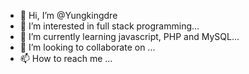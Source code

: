 - 👋 Hi, I’m @Yungkingdre
- 👀 I’m interested in full stack programming...
- 🌱 I’m currently learning javascript, PHP and MySQL...
- 💞️ I’m looking to collaborate on ...
- 📫 How to reach me ...

<!---
Yungkingdre/Yungkingdre is a ✨ special ✨ repository because its `README.md` (this file) appears on your GitHub profile.
You can click the Preview link to take a look at your changes.
--->
